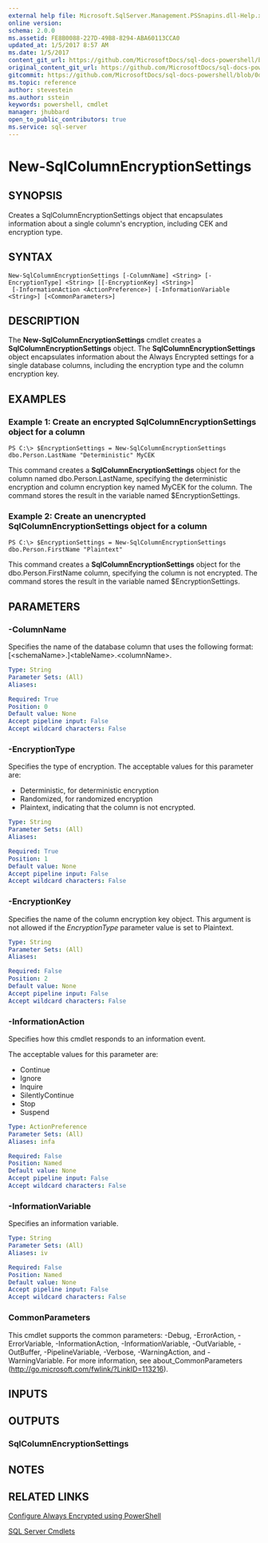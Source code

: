 ```yaml
---
external help file: Microsoft.SqlServer.Management.PSSnapins.dll-Help.xml
online version: 
schema: 2.0.0
ms.assetid: FE8B0088-227D-49B8-8294-ABA60113CCA0
updated_at: 1/5/2017 8:57 AM
ms.date: 1/5/2017
content_git_url: https://github.com/MicrosoftDocs/sql-docs-powershell/blob/master/sqlserver-cmdlets/sqlserver-module/vlatest/New-SqlColumnEncryptionSettings.md
original_content_git_url: https://github.com/MicrosoftDocs/sql-docs-powershell/blob/master/sqlserver-cmdlets/sqlserver-module/vlatest/New-SqlColumnEncryptionSettings.md
gitcommit: https://github.com/MicrosoftDocs/sql-docs-powershell/blob/0d97835841eb5cfbe37d096037375a2e0c3eb87c/sqlserver-cmdlets/sqlserver-module/vlatest/New-SqlColumnEncryptionSettings.md
ms.topic: reference
author: stevestein
ms.author: sstein
keywords: powershell, cmdlet
manager: jhubbard
open_to_public_contributors: true
ms.service: sql-server
---
```


# New-SqlColumnEncryptionSettings

## SYNOPSIS
Creates a SqlColumnEncryptionSettings object that encapsulates information about a single column's encryption, including CEK and encryption type.

## SYNTAX

```
New-SqlColumnEncryptionSettings [-ColumnName] <String> [-EncryptionType] <String> [[-EncryptionKey] <String>]
 [-InformationAction <ActionPreference>] [-InformationVariable <String>] [<CommonParameters>]
```

## DESCRIPTION
The **New-SqlColumnEncryptionSettings** cmdlet creates a **SqlColumnEncryptionSettings** object.
The **SqlColumnEncryptionSettings** object encapsulates information about the Always Encrypted settings for a single database columns, including the encryption type and the column encryption key.

## EXAMPLES

### Example 1: Create an encrypted SqlColumnEncryptionSettings object for a column
```
PS C:\> $EncryptionSettings = New-SqlColumnEncryptionSettings dbo.Person.LastName "Deterministic" MyCEK
```

This command creates a **SqlColumnEncryptionSettings** object for the column named dbo.Person.LastName, specifying the deterministic encryption and column encryption key named MyCEK for the column.
The command stores the result in the variable named $EncryptionSettings.

### Example 2: Create an unencrypted SqlColumnEncryptionSettings object for a column
```
PS C:\> $EncryptionSettings = New-SqlColumnEncryptionSettings dbo.Person.FirstName "Plaintext"
```

This command creates a **SqlColumnEncryptionSettings** object for the dbo.Person.FirstName column, specifying the column is not encrypted.
The command stores the result in the variable named $EncryptionSettings.

## PARAMETERS

### -ColumnName
Specifies the name of the database column that uses the following format: \[\<schemaName\>.\]\<tableName\>.\<columnName\>.

```yaml
Type: String
Parameter Sets: (All)
Aliases: 

Required: True
Position: 0
Default value: None
Accept pipeline input: False
Accept wildcard characters: False
```

### -EncryptionType
Specifies the type of encryption.
The acceptable values for this parameter are:

- Deterministic, for deterministic encryption
- Randomized, for randomized encryption
- Plaintext, indicating that the column is not encrypted.

```yaml
Type: String
Parameter Sets: (All)
Aliases: 

Required: True
Position: 1
Default value: None
Accept pipeline input: False
Accept wildcard characters: False
```

### -EncryptionKey
Specifies the name of the column encryption key object.
This argument is not allowed if the *EncryptionType* parameter value is set to Plaintext.

```yaml
Type: String
Parameter Sets: (All)
Aliases: 

Required: False
Position: 2
Default value: None
Accept pipeline input: False
Accept wildcard characters: False
```

### -InformationAction
Specifies how this cmdlet responds to an information event.

The acceptable values for this parameter are:

- Continue
- Ignore
- Inquire
- SilentlyContinue
- Stop
- Suspend

```yaml
Type: ActionPreference
Parameter Sets: (All)
Aliases: infa

Required: False
Position: Named
Default value: None
Accept pipeline input: False
Accept wildcard characters: False
```

### -InformationVariable
Specifies an information variable.

```yaml
Type: String
Parameter Sets: (All)
Aliases: iv

Required: False
Position: Named
Default value: None
Accept pipeline input: False
Accept wildcard characters: False
```

### CommonParameters
This cmdlet supports the common parameters: -Debug, -ErrorAction, -ErrorVariable, -InformationAction, -InformationVariable, -OutVariable, -OutBuffer, -PipelineVariable, -Verbose, -WarningAction, and -WarningVariable. For more information, see about_CommonParameters (http://go.microsoft.com/fwlink/?LinkID=113216).

## INPUTS

## OUTPUTS

### SqlColumnEncryptionSettings

## NOTES

## RELATED LINKS

[Configure Always Encrypted using PowerShell](https://msdn.microsoft.com/library/mt755926.aspx)

[SQL Server Cmdlets](xref:sqlserver-module/vlatest/SqlServer.md)
